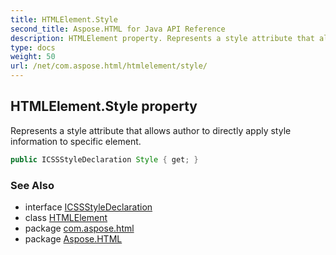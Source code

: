 ```yaml
---
title: HTMLElement.Style
second_title: Aspose.HTML for Java API Reference
description: HTMLElement property. Represents a style attribute that allows author to directly apply style information to specific element
type: docs
weight: 50
url: /net/com.aspose.html/htmlelement/style/
---
```

## HTMLElement.Style property

Represents a style attribute that allows author to directly apply style information to specific element.

```java
public ICSSStyleDeclaration Style { get; }
```

### See Also

* interface [ICSSStyleDeclaration](../../../com.aspose.html.dom.css/icssstyledeclaration/)
* class [HTMLElement](../)
* package [com.aspose.html](../../htmlelement/)
* package [Aspose.HTML](../../../)
